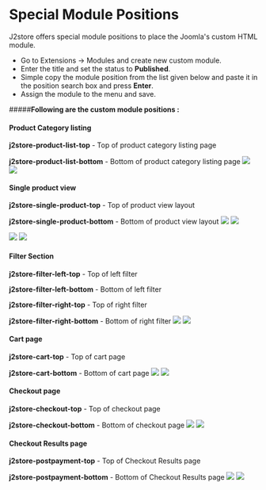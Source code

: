 # Special Module Positions

  J2store offers special module positions to place the Joomla's custom HTML module. 
  * Go to Extensions -> Modules and create new custom module.
  * Enter the title and set the status to **Published**.
  * Simple copy the module position from the list given below and paste it in the position search box and press **Enter**.
  * Assign the module to the menu and save.
  
  #####**Following are the custom module positions :**

#### Product Category listing

 **j2store-product-list-top** - Top of product category listing page
 
 **j2store-product-list-bottom** - Bottom of product category listing page
 ![](./assets/images/spl_mod_pos_03.png)
 ![](./assets/images/spl_mod_pos_02.png)
 
#### Single product view

 **j2store-single-product-top** - Top of product view layout

 **j2store-single-product-bottom** - Bottom of product view layout
  ![](./assets/images/spl_mod_pos_01.png)
  ![](./assets/images/spl_mod_pos_04.png)
  
  ![](./assets/images/spl_mod_pos_05.png)
  ![](./assets/images/spl_mod_pos_06.png)

#### Filter Section

 **j2store-filter-left-top** - Top of left filter

 **j2store-filter-left-bottom** - Bottom of left filter

 **j2store-filter-right-top** - Top of right filter

 **j2store-filter-right-bottom** - Bottom of right filter
 ![](./assets/images/spl_mod_pos_07.png)
 ![](./assets/images/spl_mod_pos_08.png)

#### Cart page

 **j2store-cart-top** - Top of cart page

 **j2store-cart-bottom** - Bottom of cart page
 ![](./assets/images/spl_mod_pos_09.png)
 ![](./assets/images/spl_mod_pos_10.png)
 
#### Checkout page

 **j2store-checkout-top** - Top of checkout page

 **j2store-checkout-bottom** - Bottom of checkout page
 ![](./assets/images/spl_mod_pos_11.png)
 ![](./assets/images/spl_mod_pos_12.png)
 
#### Checkout Results page

 **j2store-postpayment-top** - Top of Checkout Results page
 
 **j2store-postpayment-bottom** - Bottom of Checkout Results page
 ![](./assets/images/spl_mod_pos_13.png)
 ![](./assets/images/spl_mod_pos_14.png)
